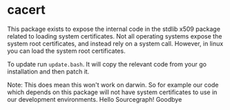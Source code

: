 # cacert

This package exists to expose the internal code in the stdlib x509 package related to loading system certificates. Not all operating systems expose the system root certificates, and instead rely on a system call. However, in linux you can load the system root certificates.

To update run `update.bash`. It will copy the relevant code from your go installation and then patch it.

Note: This does mean this won't work on darwin. So for example our code which depends on this package will not have system certificates to use in our development environments.
Hello Sourcegraph!
Goodbye
